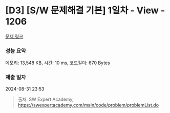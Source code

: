 # [D3] [S/W 문제해결 기본] 1일차 - View - 1206 

[문제 링크](https://swexpertacademy.com/main/code/problem/problemDetail.do?contestProbId=AV134DPqAA8CFAYh) 

### 성능 요약

메모리: 13,548 KB, 시간: 10 ms, 코드길이: 670 Bytes

### 제출 일자

2024-08-31 23:53



> 출처: SW Expert Academy, https://swexpertacademy.com/main/code/problem/problemList.do
